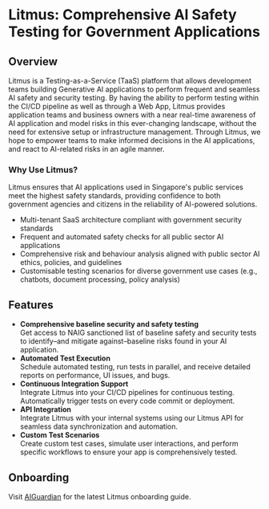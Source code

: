 # Litmus: Comprehensive AI Safety Testing for Government Applications

## Overview
Litmus is a Testing-as-a-Service (TaaS) platform that allows development teams building Generative AI applications to perform frequent and seamless AI safety and security testing. By having the ability to perform testing within the CI/CD pipeline as well as through a Web App, Litmus provides application teams and business owners with a near real-time awareness of AI application and model risks in this ever-changing landscape, without the need for extensive setup or infrastructure management. Through Litmus, we hope to empower teams to make informed decisions in the AI applications, and react to AI-related risks in an agile manner.


### Why Use Litmus?

Litmus ensures that AI applications used in Singapore's public services meet the highest safety standards, providing confidence to both government agencies and citizens in the reliability of AI-powered solutions.

- Multi-tenant SaaS architecture compliant with government security standards
- Frequent and automated safety checks for all public sector AI applications
- Comprehensive risk and behaviour analysis aligned with public sector AI ethics, policies, and guidelines
- Customisable testing scenarios for diverse government use cases (e.g., chatbots, document processing, policy analysis)


## Features
- **Comprehensive baseline security and safety testing**  
  Get access to NAIG sanctioned list of baseline safety and security tests to identify–and mitigate against–baseline risks found in your AI application.
- **Automated Test Execution**  
  Schedule automated testing, run tests in parallel, and receive detailed reports on performance, UI issues, and bugs.
- **Continuous Integration Support**  
  Integrate Litmus into your CI/CD pipelines for continuous testing. Automatically trigger tests on every code commit or deployment.
- **API Integration**  
  Integrate Litmus with your internal systems using our Litmus API for seamless data synchronization and automation.
- **Custom Test Scenarios**  
  Create custom test cases, simulate user interactions, and perform specific workflows to ensure your app is comprehensively tested.


## Onboarding
Visit [AIGuardian](https://www.aiguardian.gov.sg) for the latest Litmus onboarding guide.
